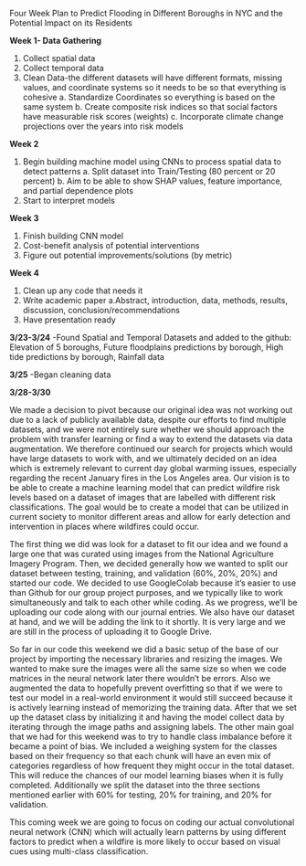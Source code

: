 Four Week Plan to Predict Flooding in Different Boroughs in NYC and the Potential Impact on its Residents

**Week 1- Data Gathering**
1. Collect spatial data
2. Collect temporal data
3. Clean Data-the different datasets will have different formats, missing values, and coordinate systems so it needs to be so that everything is cohesive
      a. Standardize Coordinates so everything is based on the same system
      b. Create composite risk indices so that social factors have measurable risk scores (weights)
      c. Incorporate climate change projections over the years into risk models

**Week 2**
1. Begin building machine model using CNNs to process spatial data to detect patterns
      a. Split dataset into Train/Testing (80 percent or 20 percent)
      b. Aim to be able to show SHAP values, feature importance, and partial dependence plots
2. Start to interpret models

**Week 3**
1. Finish building CNN model
2. Cost-benefit analysis of potential interventions
3. Figure out potential improvements/solutions (by metric)

**Week 4**
1. Clean up any code that needs it
2. Write academic paper
      a.Abstract, introduction, data, methods, results, discussion, conclusion/recommendations
3. Have presentation ready

**3/23-3/24**
-Found Spatial and Temporal Datasets and added to the github: Elevation of 5 boroughs, Future floodplains predictions by borough, High tide predictions by borough, Rainfall data

**3/25**
-Began cleaning data

**3/28-3/30**

We made a decision to pivot because our original idea was not working out due to a lack of publicly available data, despite our efforts to find multiple datasets, and we were not entirely sure whether we should approach the problem with transfer learning or find a way to extend the datasets via data augmentation. We therefore continued our search for projects which would have large datasets to work with, and we ultimately decided on an idea which is extremely relevant to current day global warming issues, especially regarding the recent January fires in the Los Angeles area. Our vision is to be able to create a machine learning model that can predict wildfire risk levels based on a dataset of images that are labelled with different risk classifications. The goal would be to create a model that can be utilized in current society to monitor different areas and allow for early detection and intervention in places where wildfires could occur.
      
The first thing we did was look for a dataset to fit our idea and we found a large one that was curated using images from the National Agriculture Imagery Program. Then, we decided generally how we wanted to split our dataset between testing, training, and validation (60%, 20%, 20%) and started our code. We decided to use GoogleColab because it’s easier to use than Github for our group project purposes, and we typically like to work simultaneously and talk to each other while coding. As we progress, we’ll be uploading our code along with our journal entries. We also have our dataset at hand, and we will be adding the link to it shortly. It is very large and we are still in the process of uploading it to Google Drive.
      
So far in our code this weekend we did a basic setup of the base of our project by importing the necessary libraries and resizing the images. We wanted to make sure the images were all the same size so when we code matrices in the neural network later there wouldn’t be errors. Also we augmented the data to hopefully prevent overfitting so that if we were to test our model in a real-world environment it would still succeed because it is actively learning instead of memorizing the training data. After that we set up the dataset class by initializing it and having the model collect data by iterating through the image paths and assigning labels.
The other main goal that we had for this weekend was to try to handle class imbalance before it became a point of bias. We included a weighing system for the classes based on their frequency so that each chunk will have an even mix of categories regardless of how frequent they might occur in the total dataset. This will reduce the chances of our model learning biases when it is fully completed. Additionally we split the dataset into the three sections mentioned earlier with 60% for testing, 20% for training, and 20% for validation.

This coming week we are going to focus on coding our actual convolutional neural network (CNN) which will actually learn patterns by using different factors to predict when a wildfire is more likely to occur based on visual cues using multi-class classification.
